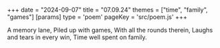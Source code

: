 +++
date = "2024-09-07"
title = "07.09.24"
themes = ["time", "family", "games"]
[params]
  type = 'poem'
  pageKey = 'src/poem.js'
+++

A memory lane,
Piled up with games,
With all the rounds therein,
Laughs and tears in every win,
Time well spent on family.

